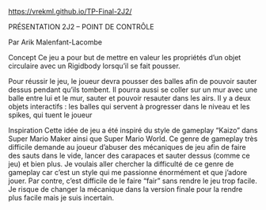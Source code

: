 https://vrekml.github.io/TP-Final-2J2/

PRÉSENTATION 2J2 – POINT DE CONTRÔLE

Par Arik Malenfant-Lacombe

Concept
Ce jeu a pour but de mettre en valeur les propriétés d’un objet circulaire avec un Rigidbody lorsqu’il se fait pousser.

Pour réussir le jeu, le joueur devra pousser des balles afin de pouvoir sauter dessus pendant qu’ils tombent. Il pourra aussi se coller sur un mur avec une balle entre lui et le mur, sauter et pouvoir resauter dans les airs.
Il y a deux objets interactifs : les balles qui servent à progresser dans le niveau et les spikes, qui tuent le joueur

Inspiration
Cette idée de jeu a été inspiré du style de gameplay “Kaizo” dans Super Mario Maker ainsi que Super Mario World. Ce genre de gameplay très difficile demande au joueur d’abuser des mécaniques de jeu afin de faire des sauts dans le vide, lancer des carapaces et sauter dessus (comme ce jeu) et bien plus. Je voulais aller chercher la difficulté de ce genre de gameplay car c’est un style qui me passionne énormément et que j’adore jouer. Par contre, c’est difficile de le faire “fair” sans rendre le jeu trop facile. Je risque de changer la mécanique dans la version finale pour la rendre plus facile mais je suis incertain.
